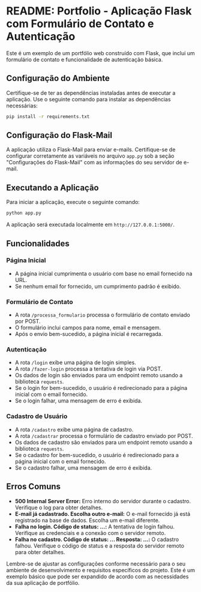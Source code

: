 # README: Portfolio - Aplicação Flask com Formulário de Contato e Autenticação

Este é um exemplo de um portfólio web construído com Flask, que inclui um formulário de contato e funcionalidade de autenticação básica.

## Configuração do Ambiente

Certifique-se de ter as dependências instaladas antes de executar a aplicação. Use o seguinte comando para instalar as dependências necessárias:

```bash
pip install -r requirements.txt
```

## Configuração do Flask-Mail

A aplicação utiliza o Flask-Mail para enviar e-mails. Certifique-se de configurar corretamente as variáveis no arquivo `app.py` sob a seção "Configurações do Flask-Mail" com as informações do seu servidor de e-mail.

## Executando a Aplicação

Para iniciar a aplicação, execute o seguinte comando:

```bash
python app.py
```

A aplicação será executada localmente em `http://127.0.0.1:5000/`.

## Funcionalidades

### Página Inicial

- A página inicial cumprimenta o usuário com base no email fornecido na URL.
- Se nenhum email for fornecido, um cumprimento padrão é exibido.

### Formulário de Contato

- A rota `/processa_formulario` processa o formulário de contato enviado por POST.
- O formulário inclui campos para nome, email e mensagem.
- Após o envio bem-sucedido, a página inicial é recarregada.

### Autenticação

- A rota `/login` exibe uma página de login simples.
- A rota `/fazer-login` processa a tentativa de login via POST.
- Os dados de login são enviados para um endpoint remoto usando a biblioteca `requests`.
- Se o login for bem-sucedido, o usuário é redirecionado para a página inicial com o email fornecido.
- Se o login falhar, uma mensagem de erro é exibida.

### Cadastro de Usuário

- A rota `/cadastro` exibe uma página de cadastro.
- A rota `/cadastrar` processa o formulário de cadastro enviado por POST.
- Os dados de cadastro são enviados para um endpoint remoto usando a biblioteca `requests`.
- Se o cadastro for bem-sucedido, o usuário é redirecionado para a página inicial com o email fornecido.
- Se o cadastro falhar, uma mensagem de erro é exibida.

## Erros Comuns

- **500 Internal Server Error:** Erro interno do servidor durante o cadastro. Verifique o log para obter detalhes.
- **E-mail já cadastrado. Escolha outro e-mail:** O e-mail fornecido já está registrado na base de dados. Escolha um e-mail diferente.
- **Falha no login. Código de status: ...:** A tentativa de login falhou. Verifique as credenciais e a conexão com o servidor remoto.
- **Falha no cadastro. Código de status: ... Resposta: ...:** O cadastro falhou. Verifique o código de status e a resposta do servidor remoto para obter detalhes.

Lembre-se de ajustar as configurações conforme necessário para o seu ambiente de desenvolvimento e requisitos específicos do projeto. Este é um exemplo básico que pode ser expandido de acordo com as necessidades da sua aplicação de portfólio.
